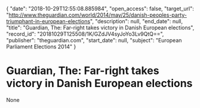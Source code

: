 {
  "date": "2018-10-29T12:55:08.885984", 
  "open_access": false, 
  "target_url": "http://www.theguardian.com/world/2014/may/25/danish-peoples-party-triumphant-in-european-elections", 
  "description": null, 
  "end_date": null, 
  "title": "Guardian, The: Far-right takes victory in Danish European elections", 
  "record_id": "20181029T125508/1K/GZdJV4syJoYo3Lv9QtQ==", 
  "publisher": "theguardian.com", 
  "start_date": null, 
  "subject": "European Parliament Elections 2014"
}

# Guardian, The: Far-right takes victory in Danish European elections

None
